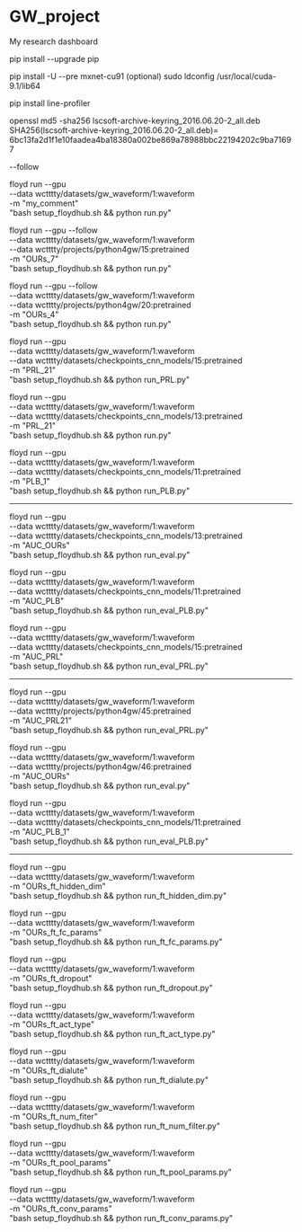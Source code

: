 # GW_project
My research dashboard

pip install --upgrade pip

pip install -U --pre mxnet-cu91
(optional)
sudo ldconfig /usr/local/cuda-9.1/lib64

pip install line-profiler



openssl md5 -sha256 lscsoft-archive-keyring_2016.06.20-2_all.deb
SHA256(lscsoft-archive-keyring_2016.06.20-2_all.deb)= 6bc13fa2d1f1e10faadea4ba18380a002be869a78988bbc22194202c9ba71697


--follow

floyd run --gpu  \
--data wctttty/datasets/gw_waveform/1:waveform \
-m "my_comment" \
"bash setup_floydhub.sh && python run.py"

floyd run --gpu --follow \
--data wctttty/datasets/gw_waveform/1:waveform \
--data wctttty/projects/python4gw/15:pretrained \
-m "OURs_7" \
"bash setup_floydhub.sh && python run.py"

floyd run --gpu --follow \
--data wctttty/datasets/gw_waveform/1:waveform \
--data wctttty/projects/python4gw/20:pretrained \
-m "OURs_4" \
"bash setup_floydhub.sh && python run.py"


floyd run --gpu \
--data wctttty/datasets/gw_waveform/1:waveform \
--data wctttty/datasets/checkpoints_cnn_models/15:pretrained \
-m "PRL_21" \
"bash setup_floydhub.sh && python run_PRL.py"

floyd run --gpu \
--data wctttty/datasets/gw_waveform/1:waveform \
--data wctttty/datasets/checkpoints_cnn_models/13:pretrained \
-m "PRL_21" \
"bash setup_floydhub.sh && python run.py"

floyd run --gpu \
--data wctttty/datasets/gw_waveform/1:waveform \
--data wctttty/datasets/checkpoints_cnn_models/11:pretrained \
-m "PLB_1" \
"bash setup_floydhub.sh && python run_PLB.py"

---

floyd run --gpu \
--data wctttty/datasets/gw_waveform/1:waveform \
--data wctttty/datasets/checkpoints_cnn_models/13:pretrained \
-m "AUC_OURs" \
"bash setup_floydhub.sh && python run_eval.py"


floyd run --gpu \
--data wctttty/datasets/gw_waveform/1:waveform \
--data wctttty/datasets/checkpoints_cnn_models/11:pretrained \
-m "AUC_PLB" \
"bash setup_floydhub.sh && python run_eval_PLB.py"

floyd run --gpu \
--data wctttty/datasets/gw_waveform/1:waveform \
--data wctttty/datasets/checkpoints_cnn_models/15:pretrained \
-m "AUC_PRL" \
"bash setup_floydhub.sh && python run_eval_PRL.py"


---


floyd run --gpu \
--data wctttty/datasets/gw_waveform/1:waveform \
--data wctttty/projects/python4gw/45:pretrained \
-m "AUC_PRL21" \
"bash setup_floydhub.sh && python run_eval_PRL.py"

floyd run --gpu \
--data wctttty/datasets/gw_waveform/1:waveform \
--data wctttty/projects/python4gw/46:pretrained \
-m "AUC_OURs" \
"bash setup_floydhub.sh && python run_eval.py"

floyd run --gpu \
--data wctttty/datasets/gw_waveform/1:waveform \
--data wctttty/datasets/checkpoints_cnn_models/11:pretrained \
-m "AUC_PLB_1" \
"bash setup_floydhub.sh && python run_eval_PLB.py"


---


floyd run --gpu \
--data wctttty/datasets/gw_waveform/1:waveform \
-m "OURs_ft_hidden_dim" \
"bash setup_floydhub.sh && python run_ft_hidden_dim.py"

floyd run --gpu \
--data wctttty/datasets/gw_waveform/1:waveform \
-m "OURs_ft_fc_params" \
"bash setup_floydhub.sh && python run_ft_fc_params.py"

floyd run --gpu \
--data wctttty/datasets/gw_waveform/1:waveform \
-m "OURs_ft_dropout" \
"bash setup_floydhub.sh && python run_ft_dropout.py"

floyd run --gpu \
--data wctttty/datasets/gw_waveform/1:waveform \
-m "OURs_ft_act_type" \
"bash setup_floydhub.sh && python run_ft_act_type.py"

floyd run --gpu \
--data wctttty/datasets/gw_waveform/1:waveform \
-m "OURs_ft_dialute" \
"bash setup_floydhub.sh && python run_ft_dialute.py"

floyd run --gpu \
--data wctttty/datasets/gw_waveform/1:waveform \
-m "OURs_ft_num_fiter" \
"bash setup_floydhub.sh && python run_ft_num_filter.py"

floyd run --gpu \
--data wctttty/datasets/gw_waveform/1:waveform \
-m "OURs_ft_pool_params" \
"bash setup_floydhub.sh && python run_ft_pool_params.py"

floyd run --gpu \
--data wctttty/datasets/gw_waveform/1:waveform \
-m "OURs_ft_conv_params" \
"bash setup_floydhub.sh && python run_ft_conv_params.py"